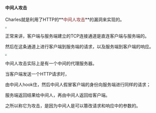 #### 中间人攻击

Charles就是利用了HTTP的**<font color=#8e2323>中间人攻击</font>**的漏洞来实现的。

<img src="/Users/momo/Documents/Knowledge/ImageFolder/8-2-2-客户端与服务端直连.png" style="zoom:33%;" />

正常来讲，客户端与服务端建立的TCP连接通道是直连客户端与服务端的。

然后在这条通道上进行客户端到服务端的请求，以及服务端到客户端的响应。 

<img src="/Users/momo/Documents/Knowledge/ImageFolder/8-2-3-中间人攻击.png" style="zoom:33%;" />

中间人攻击实际上是有一个中间的代理服务器。

当客户端发送一个HTTP请求时，

由中间人hook住，然后中间人假冒客户端的身份向服务端进行同样的请求；

服务端返回结果给中间人，再由中间人返回给客户端。

之所以称它为攻击，是因为中间人是可以篡改请求和响应中的参数的。